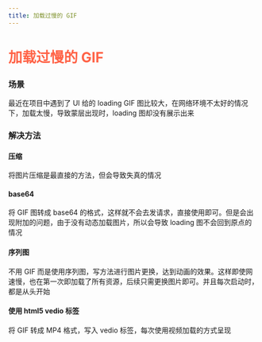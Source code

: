 ```yaml
---
title: 加载过慢的 GIF
---  
```


# <font color="#FF6347">加载过慢的 GIF</font>

### 场景  
最近在项目中遇到了 UI 给的 loading GIF 图比较大，在网络环境不太好的情况下，加载太慢，导致蒙层出现时，loading 图却没有展示出来  

### 解决方法

#### 压缩  
将图片压缩是最直接的方法，但会导致失真的情况 

#### base64  
将 GIF 图转成 base64 的格式，这样就不会去发请求，直接使用即可。但是会出现附加的问题，由于没有动态加载图片，所以会导致 loading 图不会回到原点的情况  

#### 序列图  
不用 GIF 而是使用序列图，写方法进行图片更换，达到动画的效果。这样即使网速慢，也在第一次即加载了所有资源，后续只需更换图片即可。并且每次启动时，都是从头开始 

#### 使用 html5 vedio 标签  
将 GIF 转成 MP4 格式，写入 vedio 标签，每次使用视频加载的方式呈现  